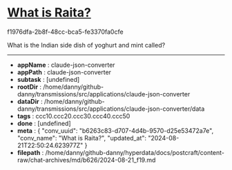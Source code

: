 # [What is Raita?](https://claude.ai/chat/b6263c83-d707-4d4b-9570-d25e53472a7e)

f1976dfa-2b8f-48cc-bca5-fe3370fa0cfe

What is the Indian side dish of yoghurt and mint called?

---

* **appName** : claude-json-converter
* **appPath** : claude-json-converter
* **subtask** : [undefined]
* **rootDir** : /home/danny/github-danny/transmissions/src/applications/claude-json-converter
* **dataDir** : /home/danny/github-danny/transmissions/src/applications/claude-json-converter/data
* **tags** : ccc10.ccc20.ccc30.ccc40.ccc50
* **done** : [undefined]
* **meta** : {
  "conv_uuid": "b6263c83-d707-4d4b-9570-d25e53472a7e",
  "conv_name": "What is Raita?",
  "updated_at": "2024-08-21T22:50:24.623977Z"
}
* **filepath** : /home/danny/github-danny/hyperdata/docs/postcraft/content-raw/chat-archives/md/b626/2024-08-21_f19.md